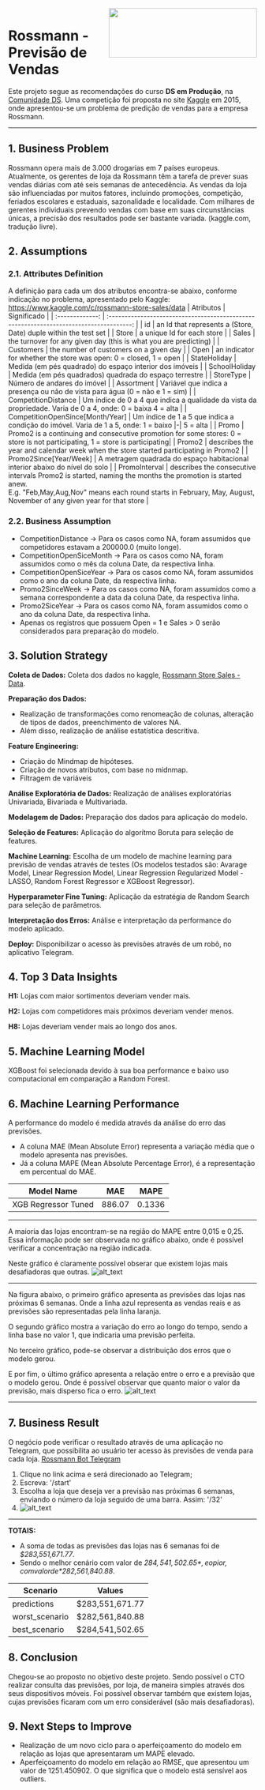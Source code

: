 <img align="right" width="300" height="100" src="https://www.rossmann.de/dam/jcr:0d0bb06a-8527-4d7c-ac70-7cb60e7d0007/ROSSMANN_Wort_Bild_Claim_Schutz_L_cmyk.2018-09-21-09-58-28.jpg">

# Rossmann - Previsão de Vendas
Este projeto segue as recomendações do curso **DS em Produção**, na [Comunidade DS](https://www.comunidadedatascience.com/). 
Uma competição foi proposta no site [Kaggle](https://www.kaggle.com/c/rossmann-store-sales/overview/description) em 2015, onde apresentou-se um problema de predição de vendas para a empresa Rossmann.

---
## 1. Business Problem
Rossmann opera mais de 3.000 drogarias em 7 países europeus. Atualmente, os gerentes de loja da Rossmann têm a tarefa de prever suas vendas diárias com até seis semanas de antecedência. As vendas da loja são influenciadas por muitos fatores, incluindo promoções, competição, feriados escolares e estaduais, sazonalidade e localidade. Com milhares de gerentes individuais prevendo vendas com base em suas circunstâncias únicas, a precisão dos resultados pode ser bastante variada. (kaggle.com, tradução livre).

## 2. Assumptions
### 2.1. Attributes Definition
A definição para cada um dos atributos encontra-se abaixo, conforme indicação no problema, apresentado pelo Kaggle: https://www.kaggle.com/c/rossmann-store-sales/data
|              Atributos             |                                  Significado                                            |
|          :-------------:           | :-------------------------------------------------------------------------------------: |
|                id                  |       an Id that represents a (Store, Date) duple within the test set             |
|               Store                |                    a unique Id for each store                |
|               Sales                |    the turnover for any given day (this is what you are predicting)   |
|             Customers              |                      the number of customers on a given day                       |
|                Open                | an indicator for whether the store was open: 0 = closed, 1 = open |
|            StateHoliday            | Medida (em pés quadrado) do espaço interior dos imóveis      |
|          SchoolHoliday             |     Medida (em pés quadrados) quadrada do espaço terrestre   |
|          StoreType                 |                 Número de andares do imóvel                  |
|            Assortment              | Variável que indica a presença ou não de vista para água (0 = não e 1 = sim) |
|       CompetitionDistance          | Um índice de 0 a 4 que indica a qualidade da vista da propriedade. Varia de 0 a 4, onde: 0 = baixa  4 = alta |
| CompetitionOpenSince\[Month/Year\] | Um índice de 1 a 5 que indica a condição do imóvel. Varia de 1 a 5, onde: 1 = baixo \|-\| 5 = alta |
|                Promo               | Promo2 is a continuing and consecutive promotion for some stores: 0 = store is not participating, 1 = store is participating|
|                Promo2              | describes the year and calendar week when the store started participating in Promo2  |
|       Promo2Since\[Year/Week\]     | A metragem quadrada do espaço habitacional interior abaixo do nível do solo |
|            PromoInterval           | describes the consecutive intervals Promo2 is started, naming the months the promotion is started anew.<br> E.g. "Feb,May,Aug,Nov" means each round starts in February, May, August, November of any given year for that store               |

### 2.2. Business Assumption
- CompetitionDistance       -> Para os casos como NA, foram assumidos que competidores estavam a 200000.0 (muito longe).
- CompetitionOpenSiceMonth  -> Para os casos como NA, foram assumidos como o mês da coluna Date, da respectiva linha.
- CompetitionOpenSiceYear   -> Para os casos como NA, foram assumidos como o ano da coluna Date, da respectiva linha.
- Promo2SinceWeek           -> Para os casos como NA, foram assumidos como a semana correspondente a data da coluna Date, da respectiva linha.
- Promo2SiceYear            -> Para os casos como NA, foram assumidos como o ano da coluna Date, da respectiva linha.
- Apenas os registros que possuem Open = 1 e Sales > 0 serão considerados para preparação do modelo.

## 3. Solution Strategy
**Coleta de Dados:** Coleta dos dados no kaggle, [Rossmann Store Sales - Data](https://www.kaggle.com/c/rossmann-store-sales/data).

**Preparação dos Dados:** 
- Realização de transformações como renomeação de colunas, alteração de tipos de dados, preenchimento de valores NA.
- Além disso, realização de análise estatística descritiva.

**Feature Engineering:**
- Criação do Mindmap de hipóteses.
- Criação de novos atributos, com base no midnmap.
- Filtragem de variáveis

**Análise Exploratória de Dados:** Realização de análises exploratórias Univariada, Bivariada e Multivariada. 

**Modelagem de Dados:** Preparação dos dados para aplicação do modelo.

**Seleção de Features:** Aplicação do algorítmo Boruta para seleção de features.

**Machine Learning:** Escolha de um modelo de machine learning para previsão de vendas através de testes (Os modelos testados são: Avarage Model, Linear Regression Model, Linear Regression Regularized Model - LASSO, Random Forest Regressor e XGBoost Regressor).

**Hyperparameter Fine Tuning:** Aplicação da estratégia de Random Search para seleção de parâmetros.

**Interpretação dos Erros:** Análise e interpretação da performance do modelo aplicado.

**Deploy:** Disponibilizar o acesso às previsões através de um robô, no aplicativo Telegram.

## 4. Top 3 Data Insights
**H1:** Lojas com maior sortimentos deveriam vender mais.

**H2:** Lojas com competidores mais próximos deveriam vender menos.

**H8:** Lojas deveriam vender mais ao longo dos anos.

## 5. Machine Learning Model
XGBoost foi selecionada devido à sua boa performance e baixo uso computacional em comparação a Random Forest.

## 6. Machine Learning Performance
A performance do modelo é medida através da análise do erro das previsões.
* A coluna MAE (Mean Absolute Error) representa a variação média que o modelo apresenta nas previsões.
* Já a coluna MAPE (Mean Absolute Percentage Error), é a representação em percentual do MAE.

|Model Name| MAE |	MAPE |
| ----- | ----------- | --------------- |
|XGB Regressor Tuned |	886.07 |	0.1336 |

---------------------------------------

A maioria das lojas encontram-se na região do MAPE entre 0,015 e 0,25. Essa informação pode ser observada no gráfico abaixo, onde é possível verificar a concentração na região indicada.

Neste gráfico é claramente possível obserar que existem lojas mais desafiadoras que outras.
![alt_text](img/MAPEregiao.png)

---------------------------------------

Na figura abaixo, o primeiro gráfico apresenta as previsões das lojas nas próximas 6 semanas. Onde a linha azul representa as vendas reais e as previsões são representadas pela linha laranja.

O segundo gráfico mostra a variação do erro ao longo do tempo, sendo a linha base no valor 1, que indicaria uma previsão perfeita.

No terceiro gráfico, pode-se observar a distribuição dos erros que o modelo gerou.

E por fim, o último gráfico apresenta a relação entre o erro e a previsão que o modelo gerou. Onde é possível observar que quanto maior o valor da previsão, mais disperso fica o erro.
![alt_text](img/MachineLearningPerformance.png)

---------------------------------------

## 7. Business Result
O negócio pode verificar o resultado através de uma aplicação no Telegram, que possibilita ao usuário ter acesso às previsões de venda para cada loja.
[Rossmann Bot Telegram](http://t.me/fjj02_rossmann_bot)

1. Clique no link acima e será direcionado ao Telegram;
2. Escreva: '/start'
3. Escolha a loja que deseja ver a previsão nas próximas 6 semanas, enviando o número da loja seguido de uma barra. Assim: '/32'
4. ![alt_text](img/result-business.png)

---------------------------------------
**TOTAIS:**
* A soma de todas as previsões das lojas nas 6 semanas foi de *$283,551,671.77*.
* Sendo o melhor cenário com valor de *$284,541,502.65*, e o pior, com valor de *$282,561,840.88*.

|    Scenario    |       Values       |
| -------------- | ------------------ |
| predictions    |   $283,551,671.77  |
| worst_scenario |   $282,561,840.88  |
| best_scenario  |   $284,541,502.65  |


## 8. Conclusion
Chegou-se ao proposto no objetivo deste projeto. Sendo possível o CTO realizar consulta das previsões, por loja, de maneira simples através dos seus dispositivos móveis.
Foi possível observar também que existem lojas, cujas previsões ficaram com um erro considerável (são mais desafiadoras).

## 9. Next Steps to Improve
* Realização de um novo ciclo para o aperfeiçoamento do modelo em relação as lojas que apresentaram um MAPE elevado.
* Aperfeiçoamento do modelo em relação ao RMSE, que apresentou um valor de 1251.450902. O que significa que o modelo está sensível aos outliers.